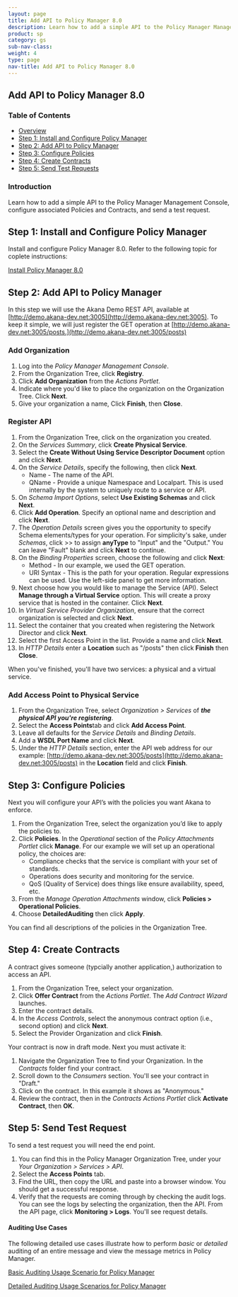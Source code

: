 ```yaml
---
layout: page
title: Add API to Policy Manager 8.0
description: Learn how to add a simple API to the Policy Manager Management Console, configure associated Policies and Contracts, and send a test request. 
product: sp
category: gs	
sub-nav-class: 
weight: 4
type: page
nav-title: Add API to Policy Manager 8.0
---
```


Add API to Policy Manager 8.0
-------------------------------------

### Table of Contents
<div id="toc-marker"></div>

* [Overview](#overview)
* [Step 1: Install and Configure Policy Manager](#step-1-install-and-configure-policy-manager)
* [Step 2: Add API to Policy Manager](step-2-add-api-to-policy-manager)
* [Step 3: Configure Policies](step-3-configure-policies)
* [Step 4: Create Contracts](step-4-create-contracts)
* [Step 5: Send Test Requests](step-5-send-test-requests)

<div class = "divider1"></div>

### Introduction

Learn how to add a simple API to the Policy Manager Management Console, configure associated Policies and Contracts, and send a test request. 

## Step 1: Install and Configure Policy Manager

Install and configure Policy Manager 8.0. Refer to the following topic for coplete instructions:

<a href="http://docs.akana.com/docs-test/sp/platform_install/installing_policy_manager_v80.htm" >Install Policy Manager 8.0</a> 

## Step 2: Add  API to Policy Manager

In this step we will use the Akana Demo REST API, available at [http://demo.akana-dev.net:3005](http://demo.akana-dev.net:3005). To keep it simple, we will just register the GET operation at [http://demo.akana-dev.net:3005/posts.](http://demo.akana-dev.net:3005/posts)

### Add Organization
1. Log into the *Policy Manager Management Console*.
2. From the Organization Tree, click **Registry**.
2. Click **Add Organization** from the *Actions Portlet*.
3. Indicate where you'd like to place the organization on the Organization Tree. Click **Next**.
4. Give your organization a name, Click **Finish**, then **Close**.

### Register API

1. From the Organization Tree, click on the organization you created. 
2. On the *Services Summary*, click **Create Physical Service**.
3. Select the **Create Without Using Service Descriptor Document** option and click **Next**.
4. On the *Service Details*, specify the following, then click **Next**. 
	* Name - The name of the API.
	* QName - Provide a unique Namespace and Localpart. This is used internally by the system  to uniquely route to a service or API. 
5. On *Schema Import Options*, select **Use Existing Schemas** and click **Next**.
6. Click **Add Operation**. Specify an optional name and description and click **Next**.
7. The *Operation Details* screen gives you the opportunity to specify Schema elements/types for your operation. For simplicity's sake, under *Schemas*, click >> to assign **anyType** to  "Input" and the "Output." You can leave "Fault" blank and click **Next** to continue.
8. On the *Binding Properties* screen, choose the following and click **Next**:
	* Method - In our example, we used the GET operation.
	* URI Syntax - This is the path for your operation. Regular expressions can be used. Use the left-side panel to get more information. 
9. Next choose how you would like to manage the Service (API). Select **Manage through a Virtual Service** option. This will create a proxy service that is hosted in the container. Click **Next**. 
10. In *Virtual Service Provider Organization*, ensure that the correct organization is selected and click **Next**. 
11. Select the container that you created when registering the Network Director and click **Next**.
12. Select the first Access Point in the list. Provide a name and click **Next**. 
13. In *HTTP Details* enter a **Location** such as "/posts" then click **Finish** then  **Close**. 

When you've finished, you'll have two services: a physical and a virtual service. 

### Add Access Point to Physical Service
1. From the Organization Tree, select *Organization > Services* of ***the physical API you're registering***.
2. Select the **Access Points**tab and click **Add Access Point**.
4. Leave all defaults for the *Service Details* and *Binding Details*. 
5. Add a **WSDL Port Name** and click **Next**.
5. Under the *HTTP Details* section, enter the API web address for our example: [http://demo.akana-dev.net:3005/posts](http://demo.akana-dev.net:3005/posts) in the **Location** field and click **Finish**.

## Step 3: Configure Policies

Next you will configure your API’s with the policies you want Akana to enforce. 

1. From the Organization Tree, select the organization you’d like to apply the policies to.
2. Click **Policies**. In the *Operational* section of the *Policy Attachments Portlet* click **Manage**. For our example we will set up an operational policy, the choices are:
	* Compliance checks that the service is compliant with your set of standards.
	* Operations does security and monitoring for the service. 
	* QoS (Quality of Service) does things like ensure availability, speed, etc. 
3. From the *Manage Operation Attachments* window, click **Policies > Operational Policies**.
4. Choose **DetailedAuditing** then click **Apply**.

You can find all descriptions of the policies in the Organization Tree. 

## Step 4: Create Contracts

A contract gives someone (typcially another application,) authorization to access an API. 

1. From the Organization Tree, select your organization. 
2. Click **Offer Contract** from the *Actions Portlet*. The *Add Contract Wizard* launches.  
3. Enter the contract details.
4. In the *Access Controls*, select the anonymous contract option (i.e., second option) and click **Next**.
5. Select the Provider Organization and click **Finish**. 

Your contract is now in draft mode. Next you must activate it:

1. Navigate the Organization Tree to find your Organization. In the *Contracts* folder find your contract. 
2. Scroll down to the *Consumers* section. You'll see your contract in "Draft."
3. Click on the contract. In this example it shows as "Anonymous."
4. Review the contract, then in the *Contracts Actions Portlet* click **Activate Contract**, then **OK**.

## Step 5: Send Test Request

To send a test request you will need the end point. 

1. You can find this in the Policy Manager Organization Tree, under your *Your Organization > Services > API*. 
2. Select the **Access Points** tab. 
3. Find the URL, then copy the URL and paste into a browser window. You should get a successful response. 
4. Verify that the requests are coming through by checking the audit logs. You can see the logs by selecting the organization, then the API. From the API page, click **Monitoring > Logs**. You'll see request details. 

#### Auditing Use Cases

The following detailed use cases illustrate how to perform <em>basic</em> or <em>detailed</em> auditing of an entire message and view the message metrics in Policy Manager. 


<a href="http://docs.akana.com/ag/assets/pm_qos/pm_basic_auditing_policy_use_cases.pdf" >Basic Auditing Usage Scenario for Policy Manager</a> 

<a href="http://docs.akana.com/docs-test/ag/assets/pm_qos/pm_detailed_auditing_policy_use_cases.pdf" >Detailed Auditing Usage Scenarios for Policy Manager</a> 

